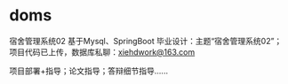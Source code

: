# doms
宿舍管理系统02
基于Mysql、SpringBoot
毕业设计：主题“宿舍管理系统02”；
项目代码已上传，数据库私聊：xiehdwork@163.com

项目部署+指导；论文指导；答辩细节指导......
